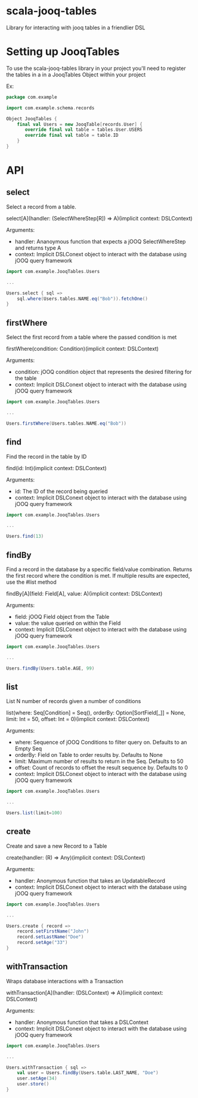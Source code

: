 # scala-jooq-tables
Library for interacting with jooq tables in a friendlier DSL

# Setting up JooqTables

To use the scala-jooq-tables library in your project you'll need to register the tables in a in a JooqTables Object within your project

Ex:

```scala
package com.example

import com.example.schema.records

Object JooqTables {
    final val Users = new JooqTable[records.User] {
       override final val table = tables.User.USERS
       override final val table = table.ID
    }
}

```

# API

## select

Select a record from a table.

select[A](handler: (SelectWhereStep[R]) => A)(implicit context: DSLContext)

Arguments:
 * handler: Ananoymous function that expects a jOOQ SelectWhereStep and returns type A
 * context: Implicit DSLConext object to interact with the database using jOOQ query framework

```scala
import com.example.JooqTables.Users

...

Users.select { sql =>
    sql.where(Users.tables.NAME.eq("Bob")).fetchOne()
}

```

## firstWhere

Select the first record from a table where the passed condition is met

firstWhere(condition: Condition)(implicit context: DSLContext)

Arguments:
 * condition: jOOQ condition object that represents the desired filtering for the table
 * context:   Implicit DSLConext object to interact with the database using jOOQ query framework
 
```scala
import com.example.JooqTables.Users

...

Users.firstWhere(Users.tables.NAME.eq("Bob"))

```

## find

Find the record in the table by ID

find(id: Int)(implicit context: DSLContext)

Arguments:
 * id:      The ID of the record being queried 
 * context: Implicit DSLConext object to interact with the database using jOOQ query framework
 
```scala
import com.example.JooqTables.Users

...

Users.find(13)
```

## findBy

Find a record in the database by a specific field/value combination. Returns the first record where the condition is met. If multiple results are expected, use the #list method

findBy[A](field: Field[A], value: A)(implicit context: DSLContext)

Arguments:
 * field:   jOOQ Field object from the Table
 * value:   the value queried on within the Field
 * context: Implicit DSLConext object to interact with the database using jOOQ query framework
 
```scala
import com.example.JooqTables.Users

...

Users.findBy(Users.table.AGE, 99)
```

## list

List N number of records given a number of conditions

list(where: Seq[Condition] = Seq(), orderBy: Option[SortField[_]] = None, limit: Int = 50, offset: Int = 0)(implicit context: DSLContext)

Arguments:
 * where:   Sequence of jOOQ Conditions to filter query on. Defaults to an Empty Seq
 * orderBy: Field on Table to order results by. Defaults to None
 * limit:   Maximum number of results to return in the Seq. Defaults to 50
 * offset:  Count of records to offset the result sequence by. Defaults to 0
 * context: Implicit DSLConext object to interact with the database using jOOQ query framework
 
```scala
import com.example.JooqTables.Users

...

Users.list(limit=100)
```

## create

Create and save a new Record to a Table

create(handler: (R) => Any)(implicit context: DSLContext)

Arguments:
 * handler: Anonymous function that takes an UpdatableRecord 
 * context: Implicit DSLConext object to interact with the database using jOOQ query framework
 
```scala
import com.example.JooqTables.Users

...

Users.create { record =>
    record.setFirstName("John")
    record.setLastName("Doe")
    record.setAge("33")
}
```

## withTransaction

Wraps database interactions with a Transaction

withTransaction[A](handler: (DSLContext) => A)(implicit context: DSLContext)

Arguments:
 * handler: Anonymous function that takes a DSLContext
 * context: Implicit DSLConext object to interact with the database using jOOQ query framework
 
```scala
import com.example.JooqTables.Users

...

Users.withTransaction { sql =>
    val user = Users.findBy(Users.table.LAST_NAME, "Doe")
    user.setAge(34)
    user.store()
}
```